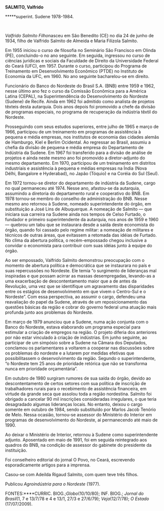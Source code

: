 **SALMITO, Valfrido**

**\***superint. Sudene 1978-1984.

 

*Valfrido Salmito Filho*nasceu em São Benedito (CE) no dia 24 de junho
de 1934, filho de Valfrido Salmito de Almeida e Maria Filizola Salmito.

Em 1955 iniciou o curso de filosofia no Seminário São Francisco em
Olinda (PE), concluindo-o no ano seguinte. Em seguida, ingressou no
curso de ciências jurídicas e sociais da Faculdade de Direito da
Universidade Federal do Ceará (UFC), em 1957. Durante o curso,
participou do Programa de Treinamento em Desenvolvimento Econômico
(PTDE) no Instituto de Economia da UFC, em 1960. No ano seguinte
bacharelou-se em direito.

Funcionário do Banco do Nordeste do Brasil S.A. (BNB) entre 1959 e 1962,
nesse último ano fez o curso da Comissão Econômica para a América Latina
(CEPAL), na Superintendência do Desenvolvimento do Nordeste (Sudene) de
Recife. Ainda em 1962 foi admitido como analista de projetos têxteis
desta autarquia. Dois anos depois foi promovido a chefe da divisão de
programas especiais, no programa de recuperação da indústria têxtil do
Nordeste.

Prosseguindo com seus estudos superiores, entre julho de 1965 e março de
1966, participou de um treinamento em programas de assistência à pequena
e média empresas, nos institutos de economia das cidades alemãs de
Hamburgo, Kiel e Berlim Ocidental. Ao regressar ao Brasil, assumiu a
chefia da divisão de pequena e média empresa do Departamento de
Indústria da Sudene. Em 1967 foi transferido para a divisão de análise
de projetos e ainda neste mesmo ano foi promovido a diretor-adjunto do
mesmo departamento. Em 1970, participou de um treinamento em distritos
industriais e assistência à pequena e médias empresas na Índia (Nova
Délhi, Bangalore e Hyderabad), no Japão (Tóquio) e na Coréia do Sul
(Seul).

Em 1972 tornou-se diretor do departamento de indústria da Sudene, cargo
no qual permaneceu até 1974. Nesse ano, afastou-se da autarquia,
assumindo a diretoria do departamento rural e cooperativo do BNB. Em
1978 tornou-se membro do conselho de administração do BNB. Nesse mesmo
ano retornou à Sudene, nomeado superintendente do órgão, em substituição
a José Lins de Albuquerque. A nomeação de Salmito — que iniciara sua
carreira na Sudene ainda nos tempos de Celso Furtado, o fundador e
primeiro superintendente da autarquia, nos anos de 1959 e 1960 — quebrou
um tabu que se instaurara desde a saída deste economista do órgão,
quando foi cassado pelo regime militar: a nomeação de militares e
técnicos de outras áreas, que evitassem a retomada das idéias de
Furtado. No clima da abertura política, o recém-empossado chegou
inclusive a convidar o economista para contribuir com suas idéias junto
à equipe do órgão.

Ao ser empossado, Valfrido Salmito demonstrou preocupação com o momento
de abertura política e democrática que se instaurara no país e suas
repercussões no Nordeste. Ele temia “o surgimento de lideranças mal
inspiradas e que possam acirrar as massas desempregadas, levando-as a
uma exacerbação de descontentamento maior que a de antes da Revolução,
uma vez que se identifique um agravamento das disparidades entre os
estágios de desenvolvimento em que vivem o Centro-Sul e o Nordeste”. Com
essa perspectiva, ao assumir o cargo, defendeu uma reavaliação do papel
da Sudene, através de um reposicionamento das questões básicas da região
e cobrar do governo federal uma atuação mais profunda junto aos
problemas do Nordeste.

Em março de 1979 anunciou que a Sudene, numa ação conjunta com o Banco
do Nordeste, estava elaborando um programa especial para estimular a
criação de empregos na região. O projeto diferia dos anteriores por não
estar vinculado à criação de indústrias. Em junho seguinte, ao
participar de um simpósio sobre a Sudene na Câmara dos Deputados,
conclamou os parlamentares a voltarem a cooperar nas discussões sobre os
problemas do nordeste e a lutarem por medidas efetivas que
possibilitassem o desenvolvimento da região. Segundo o superintendente,
“o Nordeste tem 25 anos de prioridade retórica que não se transforma
nunca em prioridade orçamentária”.

Em outubro de 1980 surgiram rumores de sua saída do órgão, devido ao
descontentamento de certos setores com sua política de inscrição de
trabalhadores rurais para o recebimento de assistência financeira, em
virtude da grande seca que assolou toda a região nordestina. Salmito foi
obrigado a cancelar 90 mil inscrições consideradas irregulares, o que
teria desagradado algumas lideranças locais. No entanto, deixou o cargo
somente em outubro de 1984, sendo substituído por Marlos Jacob Tenório
de Melo. Nessa ocasião, tornou-se assessor do Ministério do Interior em
programas de desenvolvimento do Nordeste, aí permanecendo até maio de
1990.

Ao deixar o Ministério de Interior, retornou à Sudene como
superintendente adjunto. Aposentado em maio de 1991, foi em seguida
reintegrado aos quadros do BNB, na condição de assessor do gabinete do
presidente da instituição.

Foi conselheiro editorial do jornal O Povo, no Ceará, escrevendo
esporadicamente artigos para a imprensa.

Casou-se com Adeilda Rigaud Salmito, com quem teve três filhos.

Publicou *Agroindústria para o Nordeste* (1977).

FONTES:****CURRIC. BIOG.;*Globo*(10/10/80); INF. BIOG.; *Jornal do
Brasil*(1, 7 e 13/7/78 e 4 e 13/1, 27/3 e 27/6/79); *Veja*(12/7/78); *O
Estado* (17/07/2009).

 
